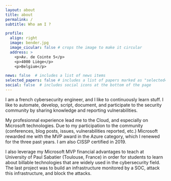 ```yaml
---
layout: about
title: about
permalink: /
subtitle: Who am I ?

profile:
  align: right
  image: bender.jpg
  image_cicular: false # crops the image to make it circular
  address: >
    <p>Av. de Cointe 5</p>
    <p>4000 Liège</p>
    <p>Belgium</p>

news: false  # includes a list of news items
selected_papers: false # includes a list of papers marked as "selected={true}"
social: false  # includes social icons at the bottom of the page
---
```

I am a french cybersecurity engineer, and I like to continuously learn stuff.
I like to automate, develop, script, document, and participate to the security community by sharing knowledge and reporting vulnerabilities.

My profesionnal experience lead me to the Cloud, and especially on Microsoft technologies. Due to my participation to the community (conferences, blog posts, issues, vulnerabilities reported, etc.) Microsoft rewarded me with the MVP award in the Azure category, which I renewed for the three past years. I am also CISSP certified in 2019.

I also leverage my Microsoft MVP financial advantages to teach at University of Paul Sabatier (Toulouse, France) in order for students to learn about billable technologies that are widely used in the cybersecurity field. The last project was to build an infrastructure monitored by a SOC, attack this infrastructure, and block the attacks.


